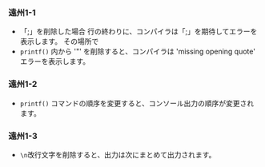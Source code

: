 ### 遠州1-1
- 「;」を削除した場合 行の終わりに、コンパイラは「;」を期待してエラーを表示します。 その場所で
- `printf()` 内から '"' を削除すると、コンパイラは 'missing opening quote' エラーを表示します。
### 遠州1-2
- `printf()` コマンドの順序を変更すると、コンソール出力の順序が変更されます。
### 遠州1-3
- `\n`改行文字を削除すると、出力は次にまとめて出力されます。
